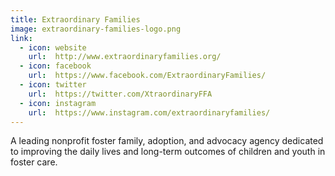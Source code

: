 ```yaml
---
title: Extraordinary Families
image: extraordinary-families-logo.png
link:
  - icon: website
    url:  http://www.extraordinaryfamilies.org/
  - icon: facebook
    url:  https://www.facebook.com/ExtraordinaryFamilies/
  - icon: twitter
    url:  https://twitter.com/XtraordinaryFFA
  - icon: instagram
    url:  https://www.instagram.com/extraordinaryfamilies/
---
```


A leading nonprofit foster family, adoption, and advocacy agency dedicated to improving the daily lives and long-term outcomes of children and youth in foster care.
